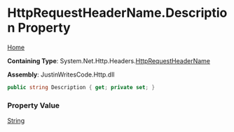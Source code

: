 # HttpRequestHeaderName\.Description Property

[Home](../../../../README.md)

**Containing Type**: System\.Net\.Http\.Headers\.[HttpRequestHeaderName](../README.md)

**Assembly**: JustinWritesCode\.Http\.dll

```csharp
public string Description { get; private set; }
```

### Property Value

[String](https://docs.microsoft.com/en-us/dotnet/api/system.string)

